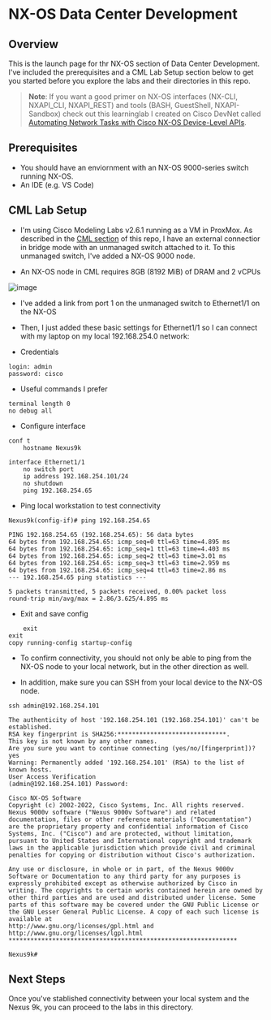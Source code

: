 # NX-OS Data Center Development

## Overview 

This is the launch page for thr NX-OS section of Data Center Development. I've included the prerequisites and a CML Lab Setup section below to get you started before you explore the labs and their directories in this repo.

> **Note**: If you want a good primer on NX-OS interfaces (NX-CLI, NXAPI_CLI, NXAPI_REST) and tools (BASH, GuestShell, NXAPI-Sandbox) check out this learninglab I created on Cisco DevNet called [Automating Network Tasks with Cisco NX-OS Device-Level APIs](https://developer.cisco.com/learning/labs/dne-dci-nxos-device-level-apis/introduction/).


## Prerequisites

- You should have an enviornment with an NX-OS 9000-series switch running NX-OS.
- An IDE (e.g. VS Code)


## CML Lab Setup

- I'm using Cisco Modeling Labs v2.6.1 running as a VM in ProxMox. As described in the [CML section](https://github.com/xanderstevenson/data-center-development/tree/main/cml) of this repo, I have an external connectior in bridge mode with an unmanaged switch attached to it. To this unmanaged switch, I've added a NX-OS 9000 node.

- An NX-OS node in CML requires 8GB (8192 MiB) of DRAM and 2 vCPUs

![image](https://github.com/xanderstevenson/data-center-development/assets/27918923/9b533134-4ab6-4060-b3ef-453694f67be3)


- I've added a link from port 1 on the unmanaged switch to Ethernet1/1 on the NX-OS

- Then, I just added these basic settings for Ethernet1/1 so I can connect with my laptop on my local 192.168.254.0 network:

- Credentials
```
login: admin
password: cisco
```

- Useful commands I prefer
```
terminal length 0
no debug all
```

- Configure interface
```
conf t
    hostname Nexus9k

interface Ethernet1/1
    no switch port
    ip address 192.168.254.101/24
    no shutdown
    ping 192.168.254.65
```

- Ping local workstation to test connectivity
```
Nexus9k(config-if)# ping 192.168.254.65

PING 192.168.254.65 (192.168.254.65): 56 data bytes
64 bytes from 192.168.254.65: icmp_seq=0 ttl=63 time=4.895 ms
64 bytes from 192.168.254.65: icmp_seq=1 ttl=63 time=4.403 ms
64 bytes from 192.168.254.65: icmp_seq=2 ttl=63 time=3.01 ms
64 bytes from 192.168.254.65: icmp_seq=3 ttl=63 time=2.959 ms
64 bytes from 192.168.254.65: icmp_seq=4 ttl=63 time=2.86 ms
--- 192.168.254.65 ping statistics ---

5 packets transmitted, 5 packets received, 0.00% packet loss
round-trip min/avg/max = 2.86/3.625/4.895 ms
```

- Exit and save config
```
    exit
exit
copy running-config startup-config 
```

- To confirm connectivity, you should not only be able to ping from the NX-OS node to your local network, but in the other direction as well.

- In addition, make sure you can SSH from your local device to the NX-OS node.

```
ssh admin@192.168.254.101

The authenticity of host '192.168.254.101 (192.168.254.101)' can't be established.
RSA key fingerprint is SHA256:******************************.
This key is not known by any other names.
Are you sure you want to continue connecting (yes/no/[fingerprint])? yes
Warning: Permanently added '192.168.254.101' (RSA) to the list of known hosts.
User Access Verification
(admin@192.168.254.101) Password: 

Cisco NX-OS Software
Copyright (c) 2002-2022, Cisco Systems, Inc. All rights reserved.
Nexus 9000v software ("Nexus 9000v Software") and related documentation, files or other reference materials ("Documentation") are the proprietary property and confidential information of Cisco Systems, Inc. ("Cisco") and are protected, without limitation, pursuant to United States and International copyright and trademark laws in the applicable jurisdiction which provide civil and criminal penalties for copying or distribution without Cisco's authorization.

Any use or disclosure, in whole or in part, of the Nexus 9000v Software or Documentation to any third party for any purposes is expressly prohibited except as otherwise authorized by Cisco in writing. The copyrights to certain works contained herein are owned by other third parties and are used and distributed under license. Some parts of this software may be covered under the GNU Public License or the GNU Lesser General Public License. A copy of each such license is available at
http://www.gnu.org/licenses/gpl.html and
http://www.gnu.org/licenses/lgpl.html
***************************************************************

Nexus9k# 
```

## Next Steps

Once you've stablished connectivity between your local system and the Nexus 9k, you can proceed to the labs in this directory.
